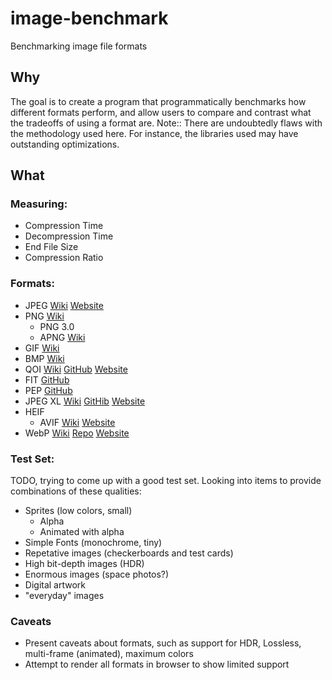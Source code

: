 # image-benchmark
Benchmarking image file formats

## Why
The goal is to create a program that programmatically benchmarks how different formats perform, and allow users to compare and contrast what the tradeoffs of using a format are. 
Note:: There are undoubtedly flaws with the methodology used here. For instance, the libraries used may have outstanding optimizations. 

## What
### Measuring: 
* Compression Time
* Decompression Time
* End File Size
* Compression Ratio
### Formats: 
* JPEG [Wiki](https://en.wikipedia.org/wiki/JPEG) [Website](https://jpeg.org/jpeg/)
* PNG [Wiki](https://en.wikipedia.org/wiki/PNG)
  * PNG 3.0
  * APNG [Wiki](https://en.wikipedia.org/wiki/APNG)
* GIF [Wiki](https://en.wikipedia.org/wiki/GIF)
* BMP [Wiki](https://en.wikipedia.org/wiki/BMP_file_format)
* QOI [Wiki](https://en.wikipedia.org/wiki/QOI_(image_format)) [GitHub](https://github.com/phoboslab/qoi) [Website](https://qoiformat.org/)
* FIT [GitHub](https://github.com/open-source-firmware/flat-image-tree)
* PEP [GitHub](https://github.com/ENDESGA/PEP)
* JPEG XL [Wiki](https://en.wikipedia.org/wiki/JPEG_XL) [GitHib](https://github.com/libjxl/libjxl) [Website](https://jpeg.org/jpegxl/)
* HEIF
  * AVIF [Wiki](https://en.wikipedia.org/wiki/AVIF) [Website](https://aomediacodec.github.io/av1-avif/)
* WebP [Wiki](https://en.wikipedia.org/wiki/WebP) [Repo](https://chromium.googlesource.com/webm/libwebp) [Website](https://developers.google.com/speed/webp)
### Test Set:
TODO, trying to come up with a good test set. Looking into items to provide combinations of these qualities:
* Sprites (low colors, small)
  * Alpha
  * Animated with alpha
* Simple Fonts (monochrome, tiny)
* Repetative images (checkerboards and test cards)
* High bit-depth images (HDR)
* Enormous images (space photos?)
* Digital artwork
* "everyday" images
### Caveats
* Present caveats about formats, such as support for HDR, Lossless, multi-frame (animated), maximum colors
* Attempt to render all formats in browser to show limited support 

